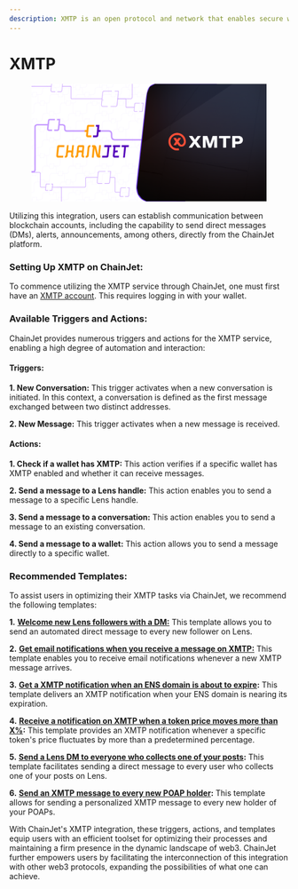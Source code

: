 ```yaml
---
description: XMTP is an open protocol and network that enables secure web3 messaging.
---
```


# XMTP

<figure><img src="../.gitbook/assets/xmtp1.png" alt=""><figcaption></figcaption></figure>

Utilizing this integration, users can establish communication between blockchain accounts, including the capability to send direct messages (DMs), alerts, announcements, among others, directly from the ChainJet platform.

### Setting Up XMTP on ChainJet:

To commence utilizing the XMTP service through ChainJet, one must first have an [XMTP account](https://xmtp.chat/). This requires logging in with your wallet.

### Available Triggers and Actions:

ChainJet provides numerous triggers and actions for the XMTP service, enabling a high degree of automation and interaction:

#### Triggers:

**1. New Conversation:** This trigger activates when a new conversation is initiated. In this context, a conversation is defined as the first message exchanged between two distinct addresses.

**2. New Message:** This trigger activates when a new message is received.

#### Actions:

**1. Check if a wallet has XMTP:** This action verifies if a specific wallet has XMTP enabled and whether it can receive messages.

**2. Send a message to a Lens handle:** This action enables you to send a message to a specific Lens handle.

**3. Send a message to a conversation:** This action enables you to send a message to an existing conversation.

**4. Send a message to a wallet:** This action allows you to send a message directly to a specific wallet.

### Recommended Templates:

To assist users in optimizing their XMTP tasks via ChainJet, we recommend the following templates:

**1.** [**Welcome new Lens followers with a DM:**](https://chainjet.io/workflows/63a9f0b125fb61a9ea27f6f8) This template allows you to send an automated direct message to every new follower on Lens.

**2.** [**Get email notifications when you receive a message on XMTP:**](https://chainjet.io/workflows/63a9f22e25fb61a9ea27faba) This template enables you to receive email notifications whenever a new XMTP message arrives.

**3.** [**Get a XMTP notification when an ENS domain is about to expire**](https://chainjet.io/workflows/63bb16c918d7845b7f1a9c4e)**:** This template delivers an XMTP notification when your ENS domain is nearing its expiration.

**4.** [**Receive a notification on XMTP when a token price moves more than X%**](https://chainjet.io/workflows/63d189ba60be310b28edbc9e)**:** This template provides an XMTP notification whenever a specific token's price fluctuates by more than a predetermined percentage.

**5.** [**Send a Lens DM to everyone who collects one of your posts**](https://chainjet.io/workflows/63d40897794370c9d10f02c4)**:** This template facilitates sending a direct message to every user who collects one of your posts on Lens.

**6.** [**Send an XMTP message to every new POAP holder**](https://chainjet.io/workflows/63da7927cffcc086bdcc0ce0)**:** This template allows for sending a personalized XMTP message to every new holder of your POAPs.

With ChainJet's XMTP integration, these triggers, actions, and templates equip users with an efficient toolset for optimizing their processes and maintaining a firm presence in the dynamic landscape of web3. ChainJet further empowers users by facilitating the interconnection of this integration with other web3 protocols, expanding the possibilities of what one can achieve.
